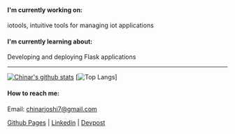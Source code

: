 #### I'm currently working on:
iotools, intuitive tools for managing iot applications

#### I'm currently learning about:
Developing and deploying Flask applications

<hr>


[![Chinar's github stats](https://github-readme-stats.vercel.app/api?username=chinarjoshi&show_icons=true&hide_border=true&theme=github_dark)](https://github.com/anuraghazra/github-readme-stats)
[![Top
Langs](https://github-readme-stats.vercel.app/api/top-langs/?username=chinarjoshi&layout=compact&hide_border=true&exclude_repo=jeetelongname.github.io&theme=github_dark)]


#### How to reach me:

Email: chinarjoshi7@gmail.com

[Github Pages](https://chinarjoshi.github.io) |
[Linkedin](https://www.linkedin.com/in/chinarjoshi/) |
[Devpost](https://devpost.com/chinarjoshi)
